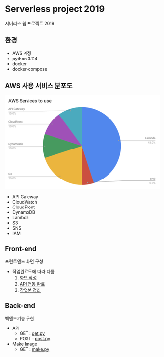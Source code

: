 # Serverless project 2019
서버리스 웹 프로젝트 2019

## 환경
- AWS 계정
- python 3.7.4
- docker
- docker-compose

## AWS 사용 서비스 분포도
![AWS services to use](./i/aws-to-use.png)
- API Gateway
- CloudWatch
- CloudFront
- DynamoDB
- Lambda
- S3
- SNS
- IAM

## Front-end
프런트엔드 화면 구성
- 작업완료도에 따라 다름
    1. [화면 작성](./front-end/step1)
    2. [API 연동 완료](./front-end/step2)
    3. [작업본 정리](./front-end/step3)

## Back-end
백엔드기능 구현
- API
    - GET : [get.py](./lambda-functions/get.py)
    - POST : [post.py](./lambda-functions/post.py)
- Make Image
    - GET : [make.py](./lambda-functions/make.py)
